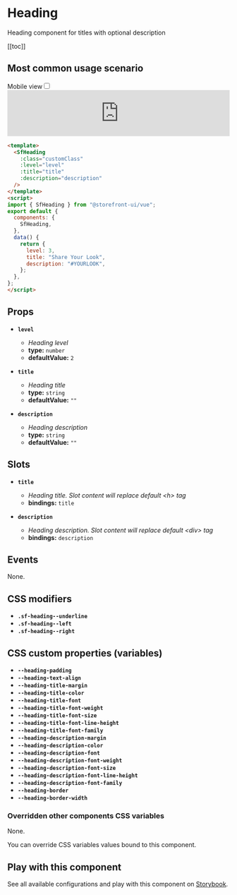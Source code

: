 # Heading

Heading component for titles with optional description

[[toc]]

## Most common usage scenario

<div class="vuepress-mobile">
    <label for="vuepress-mobile" class="vuepress-mobile-label">Mobile view</label><input id="vuepress-mobile" type="checkbox" class="vuepress-mobile-checkbox">
    <iframe class="storybook-iframe" src="https://storybook.storefrontui.io/iframe.html?id=atoms-heading--common" style="width: 100%; border: 0; border-bottom: 1px solid #eee;height: 6.5rem"></iframe>
  </div>

```html
<template>
  <SfHeading
    :class="customClass"
    :level="level"
    :title="title"
    :description="description"
  />
</template>
<script>
import { SfHeading } from "@storefront-ui/vue";
export default {
  components: {
    SfHeading,
  },
  data() {
    return {
      level: 3,
      title: "Share Your Look",
      description: "#YOURLOOK",
    };
  },
};
</script>
```

## Props

- **`level`**
  - _Heading level_
  - **type:** `number`
  - **defaultValue:** `2`

- **`title`**
  - _Heading title_
  - **type:** `string`
  - **defaultValue:** `""`

- **`description`**
  - _Heading description_
  - **type:** `string`
  - **defaultValue:** `""`

## Slots

- **`title`**
  - _Heading title. Slot content will replace default &lt;h&gt; tag_
  - **bindings:** `title`

- **`description`**
  - _Heading description. Slot content will replace default &lt;div&gt; tag_
  - **bindings:** `description`

## Events

None.

## CSS modifiers

- **`.sf-heading--underline`**
- **`.sf-heading--left`**
- **`.sf-heading--right`**

## CSS custom properties (variables)

- **`--heading-padding`**
- **`--heading-text-align`**
- **`--heading-title-margin`**
- **`--heading-title-color`**
- **`--heading-title-font`**
- **`--heading-title-font-weight`**
- **`--heading-title-font-size`**
- **`--heading-title-font-line-height`**
- **`--heading-title-font-family`**
- **`--heading-description-margin`**
- **`--heading-description-color`**
- **`--heading-description-font`**
- **`--heading-description-font-weight`**
- **`--heading-description-font-size`**
- **`--heading-description-font-line-height`**
- **`--heading-description-font-family`**
- **`--heading-border`**
- **`--heading-border-width`**
### Overridden other components CSS variables 
None. 


You can override CSS variables values bound to this component.

<!-- No _internal components -->

## Play with this component

See all available configurations and play with this component on <a href="https://storybook.storefrontui.io/?path=/story/atoms-heading--common">Storybook</a>.
